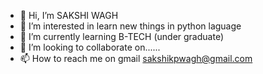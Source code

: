 - 👋 Hi, I’m SAKSHI  WAGH
- 👀 I’m interested in learn new things in python laguage
- 🌱 I’m currently learning B-TECH (under graduate)
- 💞️ I’m looking to collaborate on...... 
- 📫 How to reach me on gmail sakshikpwagh@gmail.com

<!---
SAKSHIKPWAGH/SAKSHIKPWAGH is a ✨ special ✨ repository because its `README.md` (this file) appears on your GitHub profile.
You can click the Preview link to take a look at your changes.
--->

